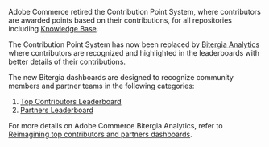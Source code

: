 Adobe Commerce retired the Contribution Point System, where contributors are awarded points based on their contributions, for all repositories including [Knowledge Base](https://github.com/magento/knowledge-base).

The Contribution Point System has now been replaced by [Bitergia Analytics](https://blog.bitergia.com/2018/09/18/customizing-bitergia-analytics-dashboard-for-your-goals-and-metrics/) where contributors are recognized and highlighted in the leaderboards with better details of their contributions.

The new Bitergia dashboards are designed to recognize community members and partner teams in the following categories:

1. [Top Contributors Leaderboard](https://statistic.magento.engineering/app/kibana#/dashboard/41dc0c60-fa06-11eb-bbaa-dd6ca6f8fda8?_g=(refreshInterval:(pause:!t,value:0),time:(from:now%2Fy,mode:quick,to:now))&_a=(description:'',filters:!(),fullScreenMode:!f,options:(darkTheme:!f,hidePanelTitles:!f,useMargins:!t),panels:!((embeddableConfig:(),gridData:(h:15,i:'1',w:24,x:0,y:0),id:f73aca60-fb9b-11eb-bbaa-dd6ca6f8fda8,panelIndex:'1',title:'Most%20active%20contributors',type:visualization,version:'6.8.6'),(embeddableConfig:(),gridData:(h:15,i:'3',w:24,x:0,y:15),id:'4c9b55f0-fee0-11eb-bbaa-dd6ca6f8fda8',panelIndex:'3',title:'Communication%20masters',type:visualization,version:'6.8.6'),(embeddableConfig:(),gridData:(h:15,i:'6',w:24,x:24,y:0),id:'616af3f0-05ed-11ec-bbaa-dd6ca6f8fda8',panelIndex:'6',title:'Most%20active%20maintainers',type:visualization,version:'6.8.6'),(embeddableConfig:(),gridData:(h:15,i:'7',w:24,x:0,y:30),id:'251bac30-05db-11ec-bbaa-dd6ca6f8fda8',panelIndex:'7',title:'Most%20active%20reporters',type:visualization,version:'6.8.6'),(embeddableConfig:(),gridData:(h:15,i:'8',w:24,x:24,y:15),id:fc779e40-14fa-11ec-bbaa-dd6ca6f8fda8,panelIndex:'8',title:'Most%20active%20quality%20contributors',type:visualization,version:'6.8.6'),(embeddableConfig:(),gridData:(h:15,i:'10',w:24,x:24,y:30),id:'12119430-311c-11ec-bbaa-dd6ca6f8fda8',panelIndex:'10',title:'First-time%20contributors',type:visualization,version:'6.8.6'),(embeddableConfig:(),gridData:(h:15,i:'11',w:24,x:0,y:45),id:'4fea96d0-32bb-11ec-bbaa-dd6ca6f8fda8',panelIndex:'11',type:visualization,version:'6.8.6')),query:(language:lucene,query:''),timeRestore:!f,title:'Top%20Contributors%20Leaderboard',viewMode:view))
1. [Partners Leaderboard](https://magento.biterg.io/app/kibana#/dashboard/111a9de0-36aa-11ec-bbaa-dd6ca6f8fda8?_g=(refreshInterval:(pause:!t,value:0),time:(from:now-10y,mode:relative,to:now))&_a=(description:'',filters:!(),fullScreenMode:!f,options:(darkTheme:!f,hidePanelTitles:!f,useMargins:!t),panels:!((embeddableConfig:(),gridData:(h:15,i:'1',w:24,x:0,y:15),id:github_pull_requests_organizations_backlog,panelIndex:'1',title:'Open%20Pull%20Requests',type:visualization,version:'6.8.6'),(embeddableConfig:(),gridData:(h:15,i:'3',w:24,x:24,y:15),id:github_issues_organizations_backlog,panelIndex:'3',title:'Open%20Issues',type:visualization,version:'6.8.6'),(embeddableConfig:(),gridData:(h:15,i:'6',w:24,x:24,y:0),id:e5d5d770-d17f-11ea-afd3-73617347224c,panelIndex:'6',title:Rank,type:visualization,version:'6.8.6'),(embeddableConfig:(),gridData:(h:15,i:'7',w:24,x:0,y:0),id:'73a7e3f0-dda0-11ea-afd3-73617347224c',panelIndex:'7',title:'Contribution%20activity',type:visualization,version:'6.8.6')),query:(language:lucene,query:''),timeRestore:!f,title:'Partners%20Leaderboard',viewMode:view))

For more details on Adobe Commerce Bitergia Analytics, refer to [Reimagining top contributors and partners dashboards](https://community.magento.com/t5/Magento-DevBlog/Reimagining-top-contributors-and-partners-dashboards/ba-p/485863).
